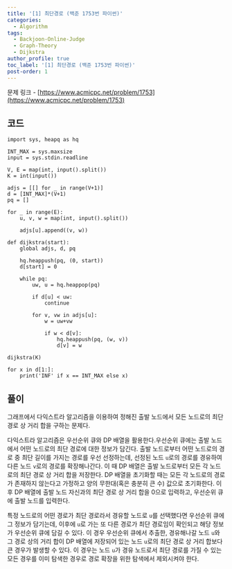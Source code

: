 ```yaml
---
title: '[1] 최단경로 (백준 1753번 파이썬)'
categories:
  - Algorithm
tags:
  - Backjoon-Online-Judge
  - Graph-Theory
  - Dijkstra
author_profile: true
toc_label: '[1] 최단경로 (백준 1753번 파이썬)'
post-order: 1
---
```


문제 링크 - [https://www.acmicpc.net/problem/1753](https://www.acmicpc.net/problem/1753)

## 코드
```python::lineons
import sys, heapq as hq

INT_MAX = sys.maxsize
input = sys.stdin.readline

V, E = map(int, input().split())
K = int(input())

adjs = [[] for _ in range(V+1)]
d = [INT_MAX]*(V+1)
pq = []

for _ in range(E):
    u, v, w = map(int, input().split())

    adjs[u].append((v, w))

def dijkstra(start):
    global adjs, d, pq

    hq.heappush(pq, (0, start))
    d[start] = 0

    while pq:
        uw, u = hq.heappop(pq)

        if d[u] < uw:
            continue

        for v, vw in adjs[u]:
            w = uw+vw

            if w < d[v]:
                hq.heappush(pq, (w, v))
                d[v] = w

dijkstra(K)

for x in d[1:]:
    print('INF' if x == INT_MAX else x)
```

## 풀이
그래프에서 다익스트라 알고리즘을 이용하여 정해진 출발 노드에서 모든 노드로의 최단 경로 상 거리 합을 구하는 문제다.

다익스트라 알고리즘은 우선순위 큐와 DP 배열을 활용한다.우선순위 큐에는 출발 노드에서 어떤 노드로의 최단 경로에 대한 정보가 담긴다. 출발 노드로부터 어떤 노드로의 경로 중 최단 길이를 가지는 경로를 우선 선정하는데, 선정된 노드 `u`로의 경로를 경유하여 다른 노드 `v`로의 경로를 확장해나간다. 이 때 DP 배열은 출발 노드로부터 모든 각 노드로의 최단 경로 상 거리 합을 저장한다. DP 배열을 초기화할 때는 모든 각 노드로의 경로가 존재하지 않는다고 가정하고 양의 무한대(혹은 충분히 큰 수) 값으로 초기화한다. 이후 DP 배열에 출발 노드 자신과의 최단 경로 상 거리 합을 0으로 입력하고, 우선순위 큐에 출발 노드를 입력한다.

특정 노드로의 어떤 경로가 최단 경로라서 경유할 노드로 `u`를 선택했다면 우선순위 큐에 그 정보가 담기는데, 이후에 `u`로 가는 또 다른 경로가 최단 경로임이 확인되고 해당 정보가 우선순위 큐에 담길 수 있다. 이 경우 우선순위 큐에서 추출한, 경유해나갈 노드 `u`와 그 경로 상의 거리 합이 DP 배열에 저장되어 있는 노드 `u`로의 최단 경로 상 거리 합보다 큰 경우가 발생할 수 있다. 이 경우는 노드 `u`가 경유 노드로서 최단 경로를 가질 수 있는 모든 경우를 이미 탐색한 경우로 경로 확장을 위한 탐색에서 제외시켜야 한다.
